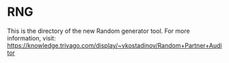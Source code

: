 # RNG
This is the directory of the new Random generator tool. For more information, visit: https://knowledge.trivago.com/display/~vkostadinov/Random+Partner+Auditor

